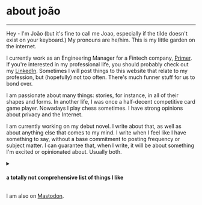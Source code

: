 # about joão

---

Hey - I'm João (but it's fine to call me Joao, especially if the tilde doesn't exist on your keyboard.) My pronouns are he/him. This is my little garden on the internet.

I currently work as an Engineering Manager for a Fintech company, [Primer](https://primer.io). If you're interested in my professional life, you should probably check out my [LinkedIn](https://www.linkedin.com/in/jcachada/). Sometimes I will post things to this website that relate to my profession, but (hopefully) not too often. There's much funner stuff
for us to bond over.  

I am passionate about many things: stories, for instance, in all of their shapes and forms. In another life, I was once a half-decent competitive card game player. Nowadays I play chess sometimes. I have strong opinions about privacy and the Internet. 

<p>I am currently working on my debut novel. I write about that, as well as about anything else that comes to my mind. I write when I feel like I have something to say, without a 
base commitment to posting frequency or subject matter. I can guarantee that, when I write, it will be about something I'm excited or opinionated about. Usually both.</p class>

<details> <summary class="summary clickable-header big-top-pull"><h4>a totally not comprehensive list of things I like</h4></summary>
<ul>
  <li>Books</li>
  <li>Writing</li>
  <li>Learning things</li>
  <li>Nature and animals</li>
  <li>Whimsy and kindness</li>  
  <li>Video and board games</li>
  <li>Programming as a means to create things. I have no particular love for programming as a science, only as a tool - there is beauty in clean code, but for me the magic of programming is in how it lets you conjure things into existence.</li>
</ul> </details>

I am also on <a rel="me" href="https://mastodon.social/@jcachada">Mastodon</a>. 